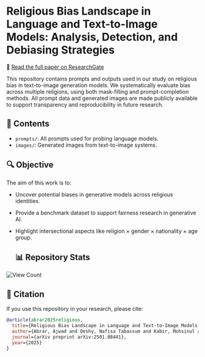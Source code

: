# Religious Bias Landscape in Language and Text-to-Image Models: Analysis, Detection, and Debiasing Strategies

📄 [Read the full paper on ResearchGate](https://www.researchgate.net/publication/388068111_Religious_Bias_Landscape_in_Language_and_Text-to-Image_Models_Analysis_Detection_and_Debiasing_Strategies)

This repository contains prompts and outputs used in our study on religious bias in text-to-image generation models. We systematically evaluate bias across multiple religions, using both mask-filling and prompt-completion methods. All prompt data and generated images are made publicly available to support transparency and reproducibility in future research.

## 📂 Contents

- `prompts/`: All prompts used for probing language models.
- `images/`: Generated images from text-to-image systems.

## 🔍 Objective

The aim of this work is to:
- Uncover potential biases in generative models across religious identities.
- Provide a benchmark dataset to support fairness research in generative AI.
- Highlight intersectional aspects like religion × gender × nationality × age group.

  ## 📊 Repository Stats

![View Count](https://hits.seeyoufarm.com/api/count/incr/badge.svg?url=https://github.com/ajwad-abrar/Religious-Bias&count_bg=%2379C83D&title_bg=%23555555&icon=github.svg&icon_color=%23E7E7E7&title=Views&edge_flat=false)

## 📄 Citation

If you use this repository in your research, please cite:

```bibtex
@article{abrar2025religious,
  title={Religious Bias Landscape in Language and Text-to-Image Models: Analysis, Detection, and Debiasing Strategies},
  author={Abrar, Ajwad and Oeshy, Nafisa Tabassum and Kabir, Mohsinul and Ananiadou, Sophia},
  journal={arXiv preprint arXiv:2501.08441},
  year={2025}
}
